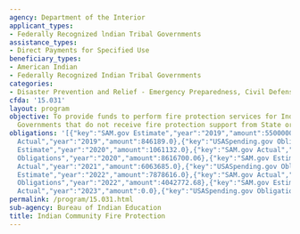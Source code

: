 ```yaml
---
agency: Department of the Interior
applicant_types:
- Federally Recognized lndian Tribal Governments
assistance_types:
- Direct Payments for Specified Use
beneficiary_types:
- American Indian
- Federally Recognized Indian Tribal Governments
categories:
- Disaster Prevention and Relief - Emergency Preparedness, Civil Defense
cfda: '15.031'
layout: program
objective: To provide funds to perform fire protection services for Indian Tribal
  Governments that do not receive fire protection support from State or local government.
obligations: '[{"key":"SAM.gov Estimate","year":"2019","amount":5500000.0},{"key":"SAM.gov
  Actual","year":"2019","amount":846189.0},{"key":"USASpending.gov Obligations","year":"2019","amount":10104930.12},{"key":"SAM.gov
  Estimate","year":"2020","amount":1061132.0},{"key":"SAM.gov Actual","year":"2020","amount":2011804.95},{"key":"USASpending.gov
  Obligations","year":"2020","amount":8616700.06},{"key":"SAM.gov Estimate","year":"2021","amount":1718672.0},{"key":"SAM.gov
  Actual","year":"2021","amount":6063685.0},{"key":"USASpending.gov Obligations","year":"2021","amount":6375039.05},{"key":"SAM.gov
  Estimate","year":"2022","amount":7878616.0},{"key":"SAM.gov Actual","year":"2022","amount":242309.0},{"key":"USASpending.gov
  Obligations","year":"2022","amount":4042772.68},{"key":"SAM.gov Estimate","year":"2023","amount":368090.0},{"key":"SAM.gov
  Actual","year":"2023","amount":0.0},{"key":"USASpending.gov Obligations","year":"2023","amount":4915218.59}]'
permalink: /program/15.031.html
sub-agency: Bureau of Indian Education
title: Indian Community Fire Protection
---
```

